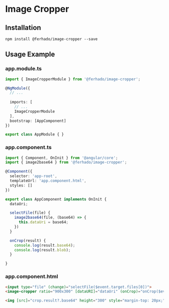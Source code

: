 <br>

# Image Cropper


## Installation
```
npm install @ferhado/image-cropper --save
```

## Usage Example

### app.module.ts
```ts
import { ImageCropperModule } from '@ferhado/image-cropper';

@NgModule({
  // ...
  
  imports: [
    // ...
    ImageCropperModule
  ],
  bootstrap: [AppComponent]
})

export class AppModule { }
```

### app.component.ts

```ts
import { Component, OnInit } from '@angular/core';
import { image2base64 } from '@ferhado/image-cropper';

@Component({
  selector: 'app-root',
  templateUrl: 'app.component.html',
  styles: []
})

export class AppComponent implements OnInit {
  dataUri;

  selectFile(file) {
    image2base64(file, (base64) => {
      this.dataUri = base64;
    })
  }

  onCrop(result) {
    console.log(result.base64);
    console.log(result.blob);
  }

}
```

### app.component.html
```html
<input type="file" (change)="selectFile($event.target.files[0])">
<image-cropper ratio="900x300" [dataURI]="dataUri" (onCrop)="onCrop($event)" #crop></image-cropper>

<img [src]="crop.result?.base64" height="300" style="margin-top: 20px;">

```